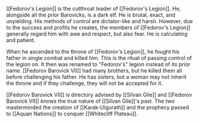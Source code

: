 [[Fedorov's Legion]] is the cutthroat leader of [[Fedorov's Legion]]. He, alongside all the prior Barovicks, is a dark elf. He is brutal, exact, and unyielding. His methods of control are dictator-like and harsh. However, due to the success and profits he creates, the members of [[Fedorov's Legion]] generally regard him with awe and respect, but also fear. He is calculating and patient.

When he ascended to the throne of [[Fedorov's Legion]], he fought his father in single combat and killed him. This is the ritual of passing control of the legion on. It then was renamed to "Fedorov's" legion instead of its prior name. [[Fedorov Barovick VII]] had many brothers, but he killed them all before challenging his father. He has sisters, but a woman may not inherit the throne and if they challenge, they will not be accepted for it. 

[[Fedorov Barovick VII]] is directory advised by [[Silvan Gile]] and [[Fedorov Barovick VII]] knows the true nature of [[Silvan Gile]]'s past. The two masterminded the creation of [[Karak-Ulgurath]] and the prophecy passed to [[Aquan Nations]] to conquer [[Whitecliff Plateau]]. 